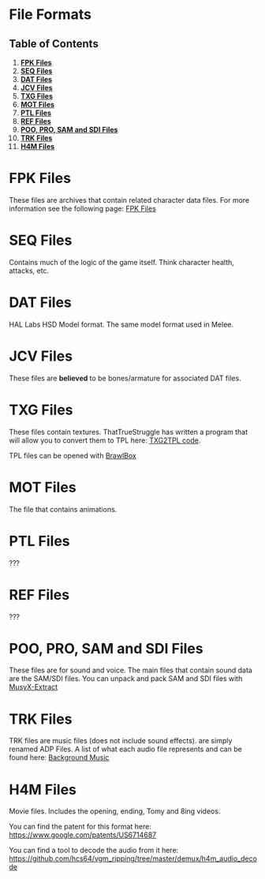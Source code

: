 # File Formats

## Table of Contents
1. **[FPK Files](#fpk-files)**
2. **[SEQ Files](#seq-files)**
3. **[DAT Files](#dat-files)**
4. **[JCV Files](#jcv-files)**
5. **[TXG Files](#txg-files)**
6. **[MOT Files](#mot-files)**
7. **[PTL Files](#ptl-files)**
8. **[REF Files](#ref-files)**
9. **[POO, PRO, SAM and SDI Files](#poo-pro-sam-and-sdi-files)**
10. **[TRK Files](#trk-files)**
11. **[H4M Files](#h4m-files)**

# FPK Files
These files are archives that contain related character data files. For more information see the following page: [FPK Files](/docs/file_formats/fpk.md)

# SEQ Files
Contains much of the logic of the game itself. Think character health, attacks, etc.

# DAT Files
HAL Labs HSD Model format. The same model format used in Melee.

# JCV Files
These files are **believed** to be bones/armature for associated DAT files.

# TXG Files
These files contain textures. ThatTrueStruggle has written a program that will allow you to convert them to TPL here: [TXG2TPL code](https://github.com/ThatTrueStruggle/TXG2TPL).

TPL files can be opened with [BrawlBox](https://github.com/libertyernie/brawltools)

# MOT Files
The file that contains animations.

# PTL Files
???

# REF Files
???

# POO, PRO, SAM and SDI Files
These files are for sound and voice. The main files that contain sound data are the SAM/SDI files. You can unpack and pack SAM and SDI files with [MusyX-Extract](https://github.com/Nisto/musyx-extract)

# TRK Files
TRK files are music files (does not include sound effects). are simply renamed ADP Files. A list of what each audio file represents and can be found here: [Background Music](/docs/audio/bgm.md)

# H4M Files
Movie files. Includes the opening, ending, Tomy and 8ing videos.

You can find the patent for this format here: https://www.google.com/patents/US6714687

You can find a tool to decode the audio from it here: https://github.com/hcs64/vgm_ripping/tree/master/demux/h4m_audio_decode
